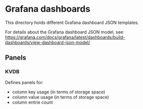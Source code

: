 # Grafana dashboards

This directory holds different Grafana dashboard JSON templates.

For details about the Grafana dashboard JSON model, see: https://grafana.com/docs/grafana/latest/dashboards/build-dashboards/view-dashboard-json-model/

## Panels

### KVDB

Defines panels for:

- column key usage (in terms of storage space)
- column value usage (in terms of storage space)
- column entrie count
